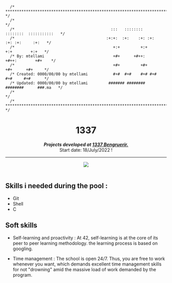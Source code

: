 ```
  /* ********************************************************************************* */
  /*                                                                                   */
  /*                                  	      :::   ::::::::   ::::::::  :::::::::::   */ 
  /*                                        :+:+:  :+:    :+: :+:    :+: :+:     :+:   */ 
  /*                                           +:+         +:+        +:+        +:+   */ 
  /* By: mtellami                              +#+      +#++:      +#++:        +#+    */ 
  /*                                           +#+         +#+        +#+      +#+     */ 
  /* Created: 0000/00/00 by mtellami           #+#  #+#    #+# #+#    #+#     #+#      */ 
  /* Updated: 0000/00/00 by mtellami         ####### ########   ########      ###.ma   */ 
  /*           	                                                                       */ 
  /* ********************************************************************************* */
```


<h1 align="center">1337</h1>

<p align="center">
	<b><i>Projects developed at <a href="https://www.1337.ma/">1337 Bengruerir. </a></i></b><br>
	Start date: 18/July/2022 !
</p>

---
<div align="center">
<img src="https://github.com/Moadtell/1337_Pool/blob/master/srcs/future_is_loading.jpeg" />
</div></br>

## Skills i needed during the pool :

- Git
- Shell
- C


## Soft skills

- Self-learning and proactivity :
	At 42, self-learning is at the core of its peer to peer learning methodology.
	the learning process is based on googling.

- Time management :
	The school is open 24/7. Thus, you are free to work whenever you want, which
	demands excellent time management skills for not "drowning" amid the
	massive load of work demanded by the program.

